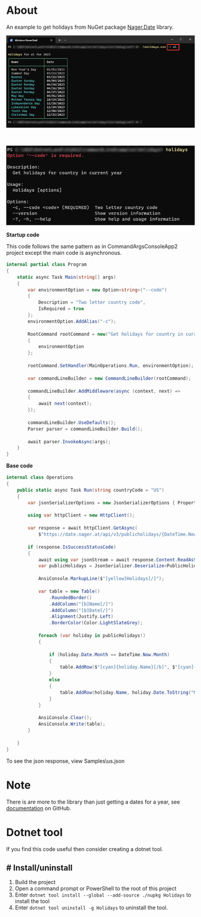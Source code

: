 ﻿# About

An example to get holidays from NuGet package [Nager.Date](https://www.nuget.org/packages/Nager.Date/1.35.0?_src=template) library.


![Screenshot](assets/screenshot.png)

<br>

![Screenshot1](assets/screenshot1.png)

**Startup code**

This code follows the same pattern as in CommandArgsConsoleApp2 project except the main code is asynchronous.



```csharp
internal partial class Program
{
    static async Task Main(string[] args)
    {
        var environmentOption = new Option<string>("--code")
        {
            Description = "Two letter country code",
            IsRequired = true
        };
        environmentOption.AddAlias("-c");

        RootCommand rootCommand = new("Get holidays for country in current year")
        {
            environmentOption
        };

        rootCommand.SetHandler(MainOperations.Run, environmentOption);
            
        var commandLineBuilder = new CommandLineBuilder(rootCommand);

        commandLineBuilder.AddMiddleware(async (context, next) =>
        {
            await next(context);
        });

        commandLineBuilder.UseDefaults();
        Parser parser = commandLineBuilder.Build();

        await parser.InvokeAsync(args);
    }
}
```

**Base code**

```csharp
internal class Operations
{
    public static async Task Run(string countryCode = "US")
    {
        var jsonSerializerOptions = new JsonSerializerOptions { PropertyNameCaseInsensitive = true };

        using var httpClient = new HttpClient();
        
        var response = await httpClient.GetAsync(
            $"https://date.nager.at/api/v3/publicholidays/{DateTime.Now.Year}/{countryCode}");

        if (response.IsSuccessStatusCode)
        {
            await using var jsonStream = await response.Content.ReadAsStreamAsync();
            var publicHolidays = JsonSerializer.Deserialize<PublicHoliday[]>(jsonStream, jsonSerializerOptions);
            
            AnsiConsole.MarkupLine($"[yellow]Holidays[/]");

            var table = new Table()
                .RoundedBorder()
                .AddColumn("[b]Name[/]")
                .AddColumn("[b]Date[/]")
                .Alignment(Justify.Left)
                .BorderColor(Color.LightSlateGrey);

            foreach (var holiday in publicHolidays!)
            {

                if (holiday.Date.Month == DateTime.Now.Month)
                {
                    table.AddRow($"[cyan]{holiday.Name}[/b]", $"[cyan]{holiday.Date:MM/dd/yyyy}[/]");
                }
                else
                {
                    table.AddRow(holiday.Name, holiday.Date.ToString("MM/dd/yyyy"));
                }
            }

            AnsiConsole.Clear();
            AnsiConsole.Write(table);
        }

    }
}
```

To see the json response, view Samples\us.json


# Note

There is are more to the library than just getting a dates for a year, see [documentation](https://github.com/nager/Nager.Date) on GitHub.

# Dotnet tool

If you find this code useful then consider creating a dotnet tool.

## # Install/uninstall

1. Build the project
1. Open a command prompt or PowerShell to the root of this project
1. Enter `dotnet tool install --global --add-source ./nupkg Holidays` to install the tool
1. Enter `dotnet tool uninstall -g Holidays` to uninstall the tool.